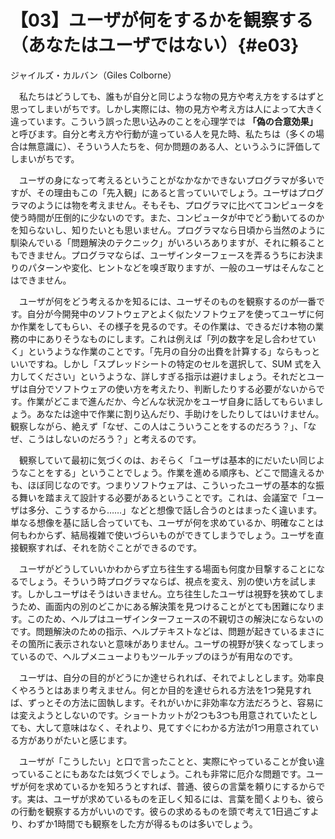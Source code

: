 # 【03】ユーザが何をするかを観察する（あなたはユーザではない）{#e03}

<div class="author">ジャイルズ・カルバン（Giles Colborne）</div>

　私たちはどうしても、誰もが自分と同じような物の見方や考え方をするはずと思ってしまいがちです。しかし実際には、物の見方や考え方は人によって大きく違っています。こういう誤った思い込みのことを心理学では **「偽の合意効果」** と呼びます。自分と考え方や行動が違っている人を見た時、私たちは（多くの場合は無意識に）、そういう人たちを、何か問題のある人、というふうに評価してしまいがちです。

　ユーザの身になって考えるということがなかなかできないプログラマが多いですが、その理由もこの「先入観」にあると言っていいでしょう。ユーザはプログラマのようには物を考えません。そもそも、プログラマに比べてコンピュータを使う時間が圧倒的に少ないのです。また、コンピュータが中でどう動いてるのかを知らないし、知りたいとも思いません。プログラマなら日頃から当然のように馴染んでいる「問題解決のテクニック」がいろいろありますが、それに頼ることもできません。プログラマならば、ユーザインターフェースを弄るうちにお決まりのパターンや変化、ヒントなどを嗅ぎ取りますが、一般のユーザはそんなことはできません。

　ユーザが何をどう考えるかを知るには、ユーザそのものを観察するのが一番です。自分が今開発中のソフトウェアとよく似たソフトウェアを使ってユーザに何か作業をしてもらい、その様子を見るのです。その作業は、できるだけ本物の業務の中にありそうなものにします。これは例えば「列の数字を足し合わせていく」というような作業のことです。「先月の自分の出費を計算する」ならもっといいですね。しかし「スプレッドシートの特定のセルを選択して、SUM 式を入力してください」というような、詳しすぎる指示は避けましょう。それだとユーザは自分でソフトウェアの使い方を考えたり、判断したりする必要がないからです。作業がどこまで進んだか、今どんな状況かをユーザ自身に話してもらいましょう。あなたは途中で作業に割り込んだり、手助けをしたりしてはいけません。観察しながら、絶えず「なぜ、この人はこういうことをするのだろう？」、「なぜ、こうはしないのだろう？」と考えるのです。

　観察していて最初に気づくのは、おそらく「ユーザは基本的にだいたい同じようなことをする」ということでしょう。作業を進める順序も、どこで間違えるかも、ほぼ同じなのです。つまりソフトウェアは、こういったユーザの基本的な振る舞いを踏まえて設計する必要があるということです。これは、会議室で「ユーザは多分、こうするから……」などと想像で話し合うのとはまったく違います。単なる想像を基に話し合っていても、ユーザが何を求めているか、明確なことは何もわからず、結局複雑で使いづらいものができてしまうでしょう。ユーザを直接観察すれば、それを防ぐことができるのです。

　ユーザがどうしていいかわからず立ち往生する場面も何度か目撃することになるでしょう。そういう時プログラマならば、視点を変え、別の使い方を試します。しかしユーザはそうはいきません。立ち往生したユーザは視野を狭めてしまうため、画面内の別のどこかにある解決策を見つけることがとても困難になります。このため、ヘルプはユーザインターフェースの不親切さの解決にならないのです。問題解決のための指示、ヘルプテキストなどは、問題が起きているまさにその箇所に表示されないと意味がありません。ユーザの視野が狭くなってしまっているので、ヘルプメニューよりもツールチップのほうが有用なのです。

　ユーザは、自分の目的がどうにか達せられれば、それでよしとします。効率良くやろうとはあまり考えません。何とか目的を達せられる方法を1つ発見すれば、ずっとその方法に固執します。それがいかに非効率な方法だろうと、容易には変えようとしないのです。ショートカットが2つも3つも用意されていたとしても、大して意味はなく、それより、見てすぐにわかる方法が1つ用意されている方がありがたいと感じます。

　ユーザが「こうしたい」と口で言ったことと、実際にやっていることが食い違っていることにもあなたは気づくでしょう。これも非常に厄介な問題です。ユーザが何を求めているかを知ろうとすれば、普通、彼らの言葉を頼りにするからです。実は、ユーザが求めているものを正しく知るには、言葉を聞くよりも、彼らの行動を観察する方がいいのです。彼らの求めるものを頭で考えて1日過ごすより、わずか1時間でも観察をした方が得るものは多いでしょう。
